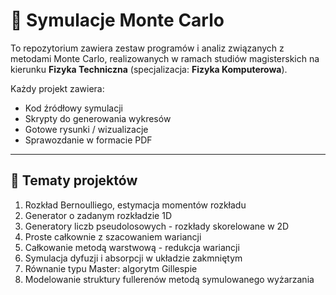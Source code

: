 # 🎲 Symulacje Monte Carlo

To repozytorium zawiera zestaw programów i analiz związanych z metodami Monte Carlo, realizowanych w ramach studiów magisterskich na kierunku **Fizyka Techniczna** (specjalizacja: **Fizyka Komputerowa**).

Każdy projekt zawiera:
- Kod źródłowy symulacji
- Skrypty do generowania wykresów
- Gotowe rysunki / wizualizacje
- Sprawozdanie w formacie PDF

---

 ## 📌 Tematy projektów 
 
 1. Rozkład Bernoulliego, estymacja momentów rozkładu
 2. Generator o zadanym rozkładzie 1D
 3. Generatory liczb pseudolosowych - rozkłady skorelowane w 2D
 4. Proste całkownie z szacowaniem wariancji
 5. Całkowanie metodą warstwową - redukcja wariancji
 6. Symulacja dyfuzji i absorpcji w układzie zakmniętym
 7. Równanie typu Master: algorytm Gillespie
 8. Modelowanie struktury fullerenów metodą symulowanego wyżarzania
